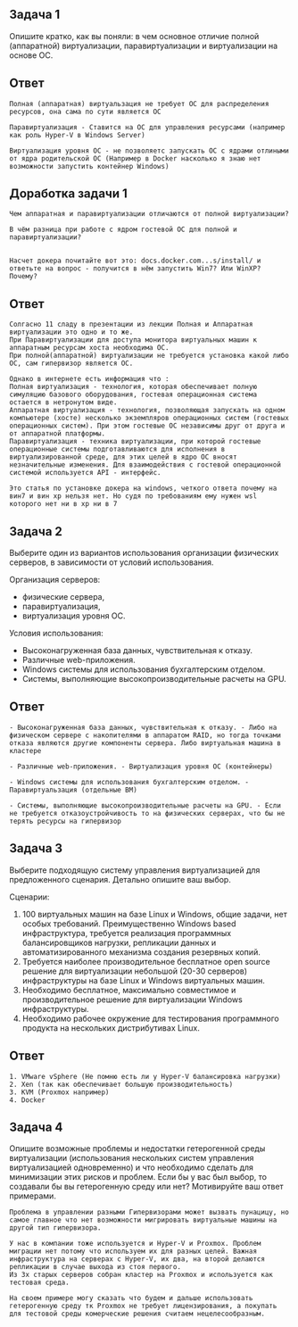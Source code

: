 ## Задача 1

Опишите кратко, как вы поняли: в чем основное отличие полной (аппаратной) виртуализации, паравиртуализации и виртуализации на основе ОС.

## Ответ
```
Полная (аппаратная) виртуальзация не требует ОС для распределения ресурсов, она сама по сути является ОС

Паравиртуализация - Ставится на ОС для управления ресурсами (например как роль Hyper-V в Windows Server)

Виртуализация уровня ОС - не позволяетс запускать ОС с ядрами отлиными от ядра родительской ОС (Например в Docker насколько я знаю нет возможности запустить контейнер Windows)
```

## Доработка задачи 1

```
Чем аппаратная и паравиртуализации отличаются от полной виртуализации?

В чём разница при работе с ядром гостевой ОС для полной и паравиртуализации?


Насчет докера почитайте вот это: docs.docker.com...s/install/ и ответьте на вопрос - получится в нём запустить Win7? Или WinXP? Почему?

```
## Ответ

```
Солгасно 11 сладу в презентации из лекции Полная и Аппаратная виртуализации это одно и то же.
При Паравиртуализации для доступа монитора виртуальных машин к аппаратным ресурсам хоста необходима ОС.
При полной(аппаратной) виртуализации не требуется установка какой либо ОС, сам гипервизор является ОС.

Однако в интернете есть информация что :
Полная виртуализация - технология, которая обеспечивает полную симуляцию базового оборудования, гостевая операционная система остается в нетронутом виде.
Аппаратная виртуализация - технология, позволяющая запускать на одном компьютере (хосте) несколько экземпляров операционных систем (гостевых операционных систем). При этом гостевые ОС независимы друг от друга и от аппаратной платформы.
Паравиртуализация - техника виртуализации, при которой гостевые операционные системы подготавливаются для исполнения в виртуализированной среде, для этих целей в ядро ОС вносят незначительные изменения. Для взаимодействия с гостевой операционной системой используется API - интерфейс.

Это статья по установке докера на windows, четкого ответа почему на вин7 и вин хр нельзя нет. Но судя по требованиям ему нужен wsl которого нет ни в хр ни в 7
```

## Задача 2

Выберите один из вариантов использования организации физических серверов, в зависимости от условий использования.

Организация серверов:
- физические сервера,
- паравиртуализация,
- виртуализация уровня ОС.

Условия использования:
- Высоконагруженная база данных, чувствительная к отказу.
- Различные web-приложения.
- Windows системы для использования бухгалтерским отделом.
- Системы, выполняющие высокопроизводительные расчеты на GPU.

## Ответ

```
- Высоконагруженная база данных, чувствительная к отказу. - Либо на физическом сервере с накопителями в аппаратом RAID, но тогда точками отказа являются другие компоненты сервера. Либо виртуальная машина в кластере

- Различные web-приложения. - Виртуализация уровня ОС (контейнеры)

- Windows системы для использования бухгалтерским отделом. - Паравиртуальзация (отдельные ВМ)

- Системы, выполняющие высокопроизводительные расчеты на GPU. - Если не требуется отказоустройчивость то на физических серверах, что бы не терять ресурсы на гипервизор

```


## Задача 3

Выберите подходящую систему управления виртуализацией для предложенного сценария. Детально опишите ваш выбор.

Сценарии:

1. 100 виртуальных машин на базе Linux и Windows, общие задачи, нет особых требований. Преимущественно Windows based инфраструктура, требуется реализация программных балансировщиков нагрузки, репликации данных и автоматизированного механизма создания резервных копий.
2. Требуется наиболее производительное бесплатное open source решение для виртуализации небольшой (20-30 серверов) инфраструктуры на базе Linux и Windows виртуальных машин.
3. Необходимо бесплатное, максимально совместимое и производительное решение для виртуализации Windows инфраструктуры.
4. Необходимо рабочее окружение для тестирования программного продукта на нескольких дистрибутивах Linux.


## Ответ

```
1. VMware vSphere (Не помню есть ли у Hyper-V балансировка нагрузки)
2. Xen (так как обеспечивает большую производительность)
3. KVM (Proxmox например)
4. Docker
```


## Задача 4

Опишите возможные проблемы и недостатки гетерогенной среды виртуализации (использования нескольких систем управления виртуализацией одновременно) и что необходимо сделать для минимизации этих рисков и проблем. Если бы у вас был выбор, то создавали бы вы гетерогенную среду или нет? Мотивируйте ваш ответ примерами.

```
Проблема в управлении разными Гипервизорами может вызвать пунацицу, но самое главное что нет возможности мигрировать виртуальные машины на другой тип гипервизора.

У нас в компании тоже используется и Hyper-V и Proxmox. Проблем миграции нет потому что используем их для разных целей. Важная инфраструктура на серверах с Hyper-V, их два, на второй делаются репликации в случае выхода из стоя первого.
Из 3х старых серверов собран кластер на Proxmox и используется как тестовая среда.

На своем примере могу сказать что будем и дальше использовать гетерогенную среду тк Proxmox не требует лицензирования, а покупать для тестовой среды комерческие решения считаем нецелесообразным.
```
